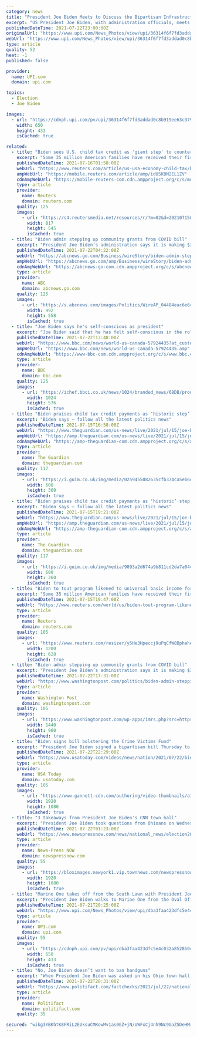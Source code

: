 ```yaml
---
category: news
title: "President Joe Biden Meets to Discuss the Bipartisan Infrastructure Framework"
excerpt: "US President Joe Biden, with administration officials, meets with union and business leaders to discuss his $1.2 trillion bipartisan infrastructure plan in the Roosevelt Room of the White House in Washington,"
publishedDateTime: 2021-07-22T23:00:00Z
originalUrl: "https://www.upi.com/News_Photos/view/upi/36314f6f7fd3addad0c8b919ee63c379/President-Joe-Biden-Meets-to-Discuss-the-Bipartisan-Infrastructure-Framework/"
webUrl: "https://www.upi.com/News_Photos/view/upi/36314f6f7fd3addad0c8b919ee63c379/President-Joe-Biden-Meets-to-Discuss-the-Bipartisan-Infrastructure-Framework/"
type: article
quality: 52
heat: -1
published: false

provider:
  name: UPI.com
  domain: upi.com

topics:
  - Election
  - Joe Biden

images:
  - url: "https://cdnph.upi.com/pv/upi/36314f6f7fd3addad0c8b919ee63c379/BIDEN-INFRUSTRUCTURE.jpg"
    width: 650
    height: 433
    isCached: true

related:
  - title: "Biden sees U.S. child tax credit as 'giant step' to counter poverty"
    excerpt: "Some 35 million American families have received their first monthly payout from the U.S. government in an expanded income-support program that President Joe Biden said on Thursday could help end child poverty."
    publishedDateTime: 2021-07-16T01:58:00Z
    webUrl: "https://www.reuters.com/article/us-usa-economy-child-tax/biden-to-tout-program-likened-to-universal-basic-income-for-kids-idUSKBN2EL1ZV"
    ampWebUrl: "https://mobile.reuters.com/article/amp/idUSKBN2EL1ZV"
    cdnAmpWebUrl: "https://mobile-reuters-com.cdn.ampproject.org/c/s/mobile.reuters.com/article/amp/idUSKBN2EL1ZV"
    type: article
    provider:
      name: Reuters
      domain: reuters.com
    quality: 125
    images:
      - url: "https://s4.reutersmedia.net/resources/r/?m=02&d=20210715&t=2&i=1568977952&w=&fh=545px&fw=&ll=&pl=&sq=&r=LYNXMPEH6E0XV"
        width: 817
        height: 545
        isCached: true
  - title: "Biden admin stepping up community grants from COVID bill"
    excerpt: "President Joe Biden’s administration says it is making $3 billion in economic development grants available to communities — a tenfold increase in the program paid for by this year’s COVID-19 relief bi"
    publishedDateTime: 2021-07-22T04:22:00Z
    webUrl: "https://abcnews.go.com/Business/wireStory/biden-admin-stepping-community-grants-covid-bill-78983253"
    ampWebUrl: "https://abcnews.go.com/amp/Business/wireStory/biden-admin-stepping-community-grants-covid-bill-78983253"
    cdnAmpWebUrl: "https://abcnews-go-com.cdn.ampproject.org/c/s/abcnews.go.com/amp/Business/wireStory/biden-admin-stepping-community-grants-covid-bill-78983253"
    type: article
    provider:
      name: ABC
      domain: abcnews.go.com
    quality: 125
    images:
      - url: "https://s.abcnews.com/images/Politics/WireAP_04484eac6e6c45f8b6675e1937c8fada_16x9_992.jpg"
        width: 992
        height: 558
        isCached: true
  - title: "Joe Biden says he's self-conscious as president"
    excerpt: "Joe Biden said that he has felt self-conscious in the role of president, in a town hall hosted by CNN in Ohio. \"The first time I walked down the stairs and they played Hail to the Chief I said, 'Where is he?"
    publishedDateTime: 2021-07-22T13:48:00Z
    webUrl: "https://www.bbc.com/news/world-us-canada-57924435?at_custom2=twitter&at_custom4=BEE329C2-EA94-11EB-A7"
    ampWebUrl: "https://www.bbc.com/news/world-us-canada-57924435.amp"
    cdnAmpWebUrl: "https://www-bbc-com.cdn.ampproject.org/c/s/www.bbc.com/news/world-us-canada-57924435.amp"
    type: article
    provider:
      name: BBC
      domain: bbc.com
    quality: 125
    images:
      - url: "https://ichef.bbci.co.uk/news/1024/branded_news/68DB/production/_119534862_hi068723882.jpg"
        width: 1024
        height: 576
        isCached: true
  - title: "Biden praises child tax credit payments as ‘historic step’ to end child poverty – live"
    excerpt: "Biden says – follow all the latest politics news"
    publishedDateTime: 2021-07-15T16:58:00Z
    webUrl: "https://www.theguardian.com/us-news/live/2021/jul/15/joe-biden-politics-merkel-covid-coronavirus-live-latest?page=with:block-60f061b28f080074230c059b"
    ampWebUrl: "https://amp.theguardian.com/us-news/live/2021/jul/15/joe-biden-politics-merkel-covid-coronavirus-live-latest"
    cdnAmpWebUrl: "https://amp-theguardian-com.cdn.ampproject.org/c/s/amp.theguardian.com/us-news/live/2021/jul/15/joe-biden-politics-merkel-covid-coronavirus-live-latest"
    type: article
    provider:
      name: The Guardian
      domain: theguardian.com
    quality: 117
    images:
      - url: "https://i.guim.co.uk/img/media/0259455082635cfb374ca5eb6d782612ff0bfbd3/0_13_4000_2400/master/4000.jpg?width=300&quality=45&auto=format&fit=max&dpr=2&s=f0096c3b7acc3f0d73a979f1b6d79602"
        width: 600
        height: 360
        isCached: true
  - title: "Biden praises child tax credit payments as ‘historic’ step to end child poverty – live"
    excerpt: "Biden says – follow all the latest politics news"
    publishedDateTime: 2021-07-15T19:21:00Z
    webUrl: "https://www.theguardian.com/us-news/live/2021/jul/15/joe-biden-politics-merkel-covid-coronavirus-live-latest?page=with:block-60f089d48f080074230c07d0"
    ampWebUrl: "https://amp.theguardian.com/us-news/live/2021/jul/15/joe-biden-politics-merkel-covid-coronavirus-live-latest"
    cdnAmpWebUrl: "https://amp-theguardian-com.cdn.ampproject.org/c/s/amp.theguardian.com/us-news/live/2021/jul/15/joe-biden-politics-merkel-covid-coronavirus-live-latest"
    type: article
    provider:
      name: The Guardian
      domain: theguardian.com
    quality: 117
    images:
      - url: "https://i.guim.co.uk/img/media/9893a2d674a9b811cd2da7a04ce81fbf739fb1af/0_0_5391_3235/master/5391.jpg?width=300&quality=45&auto=format&fit=max&dpr=2&s=6a00fbd0b8f2240c6a6c8bfca4f0a37c"
        width: 600
        height: 360
        isCached: true
  - title: "Biden to tout program likened to universal basic income for kids"
    excerpt: "Some 35 million American families have received their first monthly payout from the U.S. government in an expanded income-support program that President Joe Biden said on Thursday could help end child poverty."
    publishedDateTime: 2021-07-15T19:47:00Z
    webUrl: "https://www.reuters.com/world/us/biden-tout-program-likened-universal-basic-income-kids-2021-07-15/"
    type: article
    provider:
      name: Reuters
      domain: reuters.com
    quality: 105
    images:
      - url: "https://www.reuters.com/resizer/y5He3Hpeccj9uPqCfW8BphaheVs=/1200x628/smart/filters:quality(80)/cloudfront-us-east-2.images.arcpublishing.com/reuters/HVLUSZ6UWZI2BDO3L33JXFQCTQ.jpg"
        width: 1200
        height: 628
        isCached: true
  - title: "Biden admin stepping up community grants from COVID bill"
    excerpt: "President Joe Biden’s administration says it is making $3 billion in economic development grants available to communities — a tenfold increase in the program paid for by this year’s COVID-19 relief bi"
    publishedDateTime: 2021-07-22T17:31:00Z
    webUrl: "https://www.washingtonpost.com/politics/biden-admin-stepping-up-community-grants-from-covid-bill/2021/07/22/c93c8172-eaa1-11eb-a2ba-3be31d349258_story.html"
    type: article
    provider:
      name: Washington Post
      domain: washingtonpost.com
    quality: 105
    images:
      - url: "https://www.washingtonpost.com/wp-apps/imrs.php?src=https://arc-anglerfish-washpost-prod-washpost.s3.amazonaws.com/public/GFJXVNXLCII6XIV2HPRR2NESLA.jpg&w=1440"
        width: 1440
        height: 960
        isCached: true
  - title: "Biden signs bill bolstering the Crime Victims Fund"
    excerpt: "President Joe Biden signed a bipartisan bill Thursday to strengthen the Crime Victims Fund, which helps to support victims of domestic violence, sexual assault and other crimes. The bill passed unanimously in the Senate Tuesday,"
    publishedDateTime: 2021-07-22T22:29:00Z
    webUrl: "https://www.usatoday.com/videos/news/nation/2021/07/22/biden-signs-bill-bolstering-crime-victims-fund/8063939002/"
    type: article
    provider:
      name: USA Today
      domain: usatoday.com
    quality: 105
    images:
      - url: "https://www.gannett-cdn.com/authoring/video-thumbnails/a1d5e379-0e26-4c8e-a073-e983227456ef_poster.jpg?quality=10"
        width: 1920
        height: 1080
        isCached: true
  - title: "3 takeaways from President Joe Biden's CNN town hall"
    excerpt: "President Joe Biden took questions from Ohioans on Wednesday at a CNN town hall, touching on his administration response to Covid-19, his work with Congress and many other issues."
    publishedDateTime: 2021-07-22T01:23:00Z
    webUrl: "https://www.newspressnow.com/news/national_news/election2020/3-takeaways-from-president-joe-bidens-cnn-town-hall/article_24dfe05e-ba7e-5b1e-87f1-285fcfaed4ae.html"
    type: article
    provider:
      name: News-Press NOW
      domain: newspressnow.com
    quality: 55
    images:
      - url: "https://bloximages.newyork1.vip.townnews.com/newspressnow.com/content/tncms/custom/image/be1cb458-881b-11eb-872f-4f6e66986b9a.png"
        width: 1920
        height: 1080
        isCached: true
  - title: "Marine One takes off from the South Lawn with President Joe Biden"
    excerpt: "President Joe Biden walks to Marine One from the Oval Office for a trip to Kentucky at the White House in Washington, DC on Wednesday, July 21, 2021. Photo bySamuel Corum/UPI"
    publishedDateTime: 2021-07-21T20:25:00Z
    webUrl: "https://www.upi.com/News_Photos/view/upi/dba3faa423dfc5e4c032a852850c27ee/Marine-One-takes-off-from-the-South-Lawn-with-President-Joe-Biden/"
    type: article
    provider:
      name: UPI.com
      domain: upi.com
    quality: 55
    images:
      - url: "https://cdnph.upi.com/pv/upi/dba3faa423dfc5e4c032a852850c27ee/BIDEN-DEPARTS.jpg"
        width: 650
        height: 433
        isCached: true
  - title: "No, Joe Biden doesn’t want to ban handguns"
    excerpt: "When President Joe Biden was asked in his Ohio town hall what he plans to do about rising homicides, House Republicans were quick to fire off a tweet to their followers. \"President Biden says he wants to ban handguns,"
    publishedDateTime: 2021-07-22T20:31:00Z
    webUrl: "https://www.politifact.com/factchecks/2021/jul/22/national-house-republicans/no-joe-biden-doesnt-want-ban-handguns/"
    type: article
    provider:
      name: Politifact
      domain: politifact.com
    quality: 35

secured: "wikg3YBKhtK8FRiL2EUksuCMKowMv1as0GZ+jN/oWFxCj4nh9Nc9GaZ5DeHMr94z0V5LGw1F8snvGavv6tN/yIqwiDzBr5ZGNfXO4sHHoHLoWBel+UWF4Zh4RNrbs4Ip5enTSsrejg0b1OU1z4mYtwTB3mlKRqEE1jIBl6sb1jwdVFkX59rJBWF3GCLhKZ//0EDPTQ+WPFeNIeWkPMG1Egu0l3NF83UaQzMJYO/SO3vOjdM5HXJjwTvv2H5zExklSsnQLBgQFNahae5nt4As1Mt93xnC4tfb0DO2bep/miVoRqosbITGaiAJ7jeFgBz5UktfGbzCvxF9hrrzIh45gg/WIZdHM3OsCG5ToPbiZ0k=;LOKndmM+YBXsvmi97TgCQw=="
---
```


